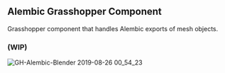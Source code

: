 ## Alembic Grasshopper Component


Grasshopper component that handles Alembic exports of mesh objects.


### (WIP)

![GH-Alembic-Blender 2019-08-26 00_54_23](https://user-images.githubusercontent.com/317202/63657634-186af880-c79c-11e9-9f2e-b692915dfcf6.gif)

